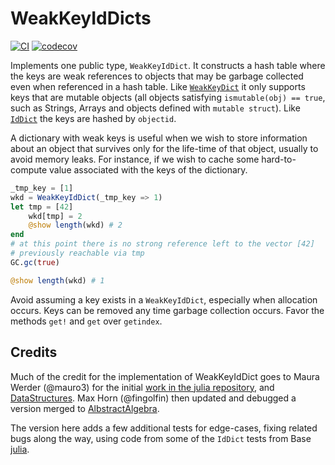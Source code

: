 # WeakKeyIdDicts

[![CI](https://github.com/beacon-biosignals/WeakKeyIdDicts.jl/actions/workflows/CI.yml/badge.svg?branch=main)](https://github.com/beacon-biosignals/WeakKeyIdDicts.jl/actions/workflows/CI.yml?query=branch%3Amain)
[![codecov](https://codecov.io/gh/beacon-biosignals/WeakKeyIdDicts.jl/branch/main/graph/badge.svg?token=IeRxFxQwG8&flag=WeakKeyIdDicts)](https://app.codecov.io/gh/beacon-biosignals/WeakKeyIdDicts.jl/tree/main)

Implements one public type, `WeakKeyIdDict`. It constructs a hash table where the keys are weak references to objects that may be garbage collected even when referenced in a hash table. Like [`WeakKeyDict`](https://docs.julialang.org/en/v1/base/collections/#Base.WeakKeyDict) it only supports keys that are mutable objects (all objects satisfying `ismutable(obj) == true`, such as Strings, Arrays and objects defined with `mutable struct`). Like [`IdDict`](https://docs.julialang.org/en/v1/base/collections/#Base.IdDict) the keys are hashed by `objectid`.

A dictionary with weak keys is useful when we wish to store information about an object that survives only for the life-time of that object, usually to avoid memory leaks. For instance, if we wish to cache some hard-to-compute value associated with the keys of the dictionary.

```julia
_tmp_key = [1]
wkd = WeakKeyIdDict(_tmp_key => 1)
let tmp = [42]
    wkd[tmp] = 2
    @show length(wkd) # 2
end
# at this point there is no strong reference left to the vector [42]
# previously reachable via tmp
GC.gc(true)

@show length(wkd) # 1
```

Avoid assuming a key exists in a `WeakKeyIdDict`, especially when allocation occurs. Keys can be removed any time garbage collection occurs. Favor the methods `get!` and `get` over `getindex`.


## Credits

Much of the credit for the implementation of WeakKeyIdDict goes to Maura Werder (@mauro3) for the initial [work in the julia repository](https://github.com/JuliaLang/julia/pull/28182), and [DataStructures](https://github.com/JuliaCollections/DataStructures.jl/pull/402). Max Horn (@fingolfin) then updated and debugged a version merged to [AlbstractAlgebra](https://github.com/Nemocas/AbstractAlgebra.jl/pull/1419).

The version here adds a few additional tests for edge-cases, fixing related bugs along the way, using code from some of the `IdDict` tests from Base [julia](https://github.com/JuliaLang/julia).
